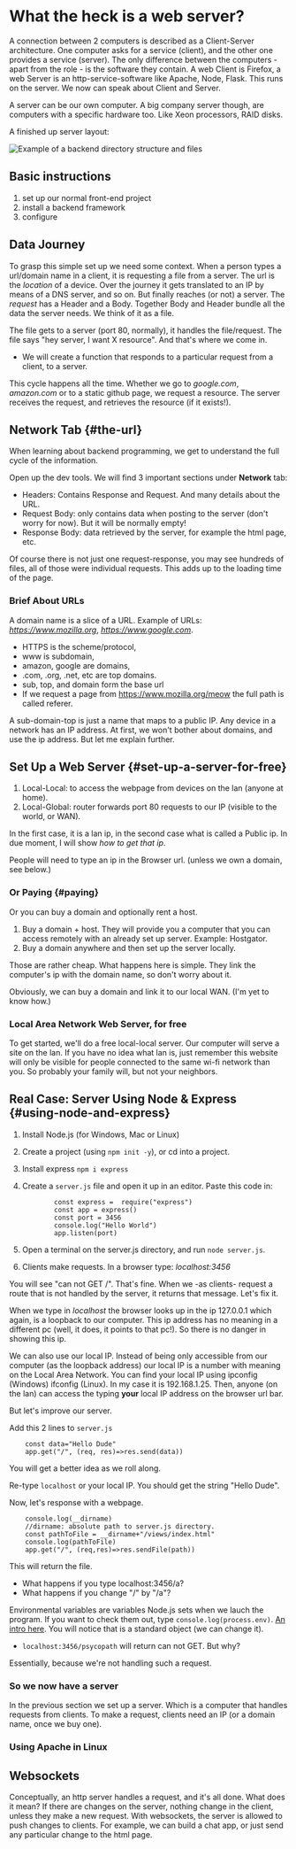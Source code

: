 # What the heck is a web server?

A connection between 2 computers is described as a Client-Server
architecture. One computer asks for a service (client), and the other
one provides a service (server). The only difference between the
computers - apart from the role - is the software they contain. A web
Client is Firefox, a web Server is an http-service-software like Apache,
Node, Flask. This runs on the server. We now can speak about Client and
Server.

A server can be our own computer. A big company server though, are
computers with a specific hardware too. Like Xeon processors, RAID
disks.

A finished up server layout:

![Example of a backend directory structure and
files](./backend2.jpg "Backend Example")

## Basic instructions

1.  set up our normal front-end project
2.  install a backend framework
3.  configure

## Data Journey

To grasp this simple set up we need some context. When a person types a
url/domain name in a client, it is requesting a file from a server. The
url is the *location* of a device. Over the journey it gets translated
to an IP by means of a DNS server, and so on. But finally reaches (or
not) a server. The *request* has a Header and a Body. Together Body and
Header bundle all the data the server needs. We think of it as a file.

The file gets to a server (port 80, normally), it handles the
file/request. The file says \"hey server, I want X resource\". And
that\'s where we come in.

-   We will create a function that responds to a particular request from
    a client, to a server.

This cycle happens all the time. Whether we go to *google.com*,
*amazon.com* or to a static github page, we request a resource. The
server receives the request, and retrieves the resource (if it exists!).

## Network Tab {#the-url}

When learning about backend programming, we get to understand the full
cycle of the information.

Open up the dev tools. We will find 3 important sections under
**Network** tab:

-   Headers: Contains Response and Request. And many details about the
    URL.
-   Request Body: only contains data when posting to the server (don\'t
    worry for now). But it will be normally empty!
-   Response Body: data retrieved by the server, for example the html
    page, etc.

Of course there is not just one request-response, you may see hundreds
of files, all of those were individual requests. This adds up to the
loading time of the page.

### Brief About URLs

A domain name is a slice of a URL. Example of URLs:
*https://www.mozilla.org*, *https://www.google.com*.

-   HTTPS is the scheme/protocol,
-   www is subdomain,
-   amazon, google are domains,
-   .com, .org, .net, etc are top domains.
-   sub, top, and domain form the base url
-   If we request a page from https://www.mozilla.org/meow the full path
    is called referer.

A sub-domain-top is just a name that maps to a public IP. Any device in
a network has an IP address. At first, we won\'t bother about domains,
and use the ip address. But let me explain further.

## Set Up a Web Server {#set-up-a-server-for-free}

1.  Local-Local: to access the webpage from devices on the lan (anyone
    at home).
2.  Local-Global: router forwards port 80 requests to our IP (visible to
    the world, or WAN).

In the first case, it is a lan ip, in the second case what is called a
Public ip. In due moment, I will show *how to get that ip*.

People will need to type an ip in the Browser url. (unless we own a
domain, see below.)

### Or Paying {#paying}

Or you can buy a domain and optionally rent a host.

1.  Buy a domain + host. They will provide you a computer that you can
    access remotely with an already set up server. Example: Hostgator.
2.  Buy a domain anywhere and then set up the server locally.

Those are rather cheap. What happens here is simple. They link the
computer\'s ip with the domain name, so don\'t worry about it.

Obviously, we can buy a domain and link it to our local WAN. (I\'m yet
to know how.)

### Local Area Network Web Server, for free

To get started, we\'ll do a free local-local server. Our computer will
serve a site on the lan. If you have no idea what lan is, just remember
this website will only be visible for people connected to the same wi-fi
network than you. So probably your family will, but not your neighbors.

## Real Case: Server Using Node & Express {#using-node-and-express}

1.  Install Node.js (for Windows, Mac or Linux)

2.  Create a project (using `npm init -y`), or cd into a project.

3.  Install express `npm i express`

4.  Create a `server.js` file and open it up in an editor. Paste this
    code in:

                const express =  require("express")
                const app = express()
                const port = 3456
                console.log("Hello World")
                app.listen(port)
                

5.  Open a terminal on the server.js directory, and run
    `node server.js`.

6.  Clients make requests. In a browser type: *localhost:3456*

You will see \"can not GET /\". That\'s fine. When we -as clients-
request a route that is not handled by the server, it returns that
message. Let\'s fix it.

When we type in *localhost* the browser looks up in the ip 127.0.0.1
which again, is a loopback to our computer. This ip address has no
meaning in a different pc (well, it does, it points to that pc!). So
there is no danger in showing this ip.

We can also use our local IP. Instead of being only accessible from our
computer (as the loopback address) our local IP is a number with meaning
on the Local Area Network. You can find your local IP using ipconfig
(Windows) ifconfig (Linux). In my case it is 192.168.1.25. Then, anyone
(on the lan) can access the typing **your** local IP address on the
browser url bar.

But let\'s improve our server.

Add this 2 lines to `server.js`

        const data="Hello Dude"
        app.get("/", (req, res)=>res.send(data))
        

You will get a better idea as we roll along.

Re-type `localhost` or your local IP. You should get the string \"Hello
Dude\".

Now, let\'s response with a webpage.

        console.log(__dirname)
        //dirname: absolute path to server.js directory.
        const pathToFile = __dirname+"/views/index.html"
        console.log(pathToFile)
        app.get("/", (req,res)=>res.sendFile(path))
        

This will return the file.

-   What happens if you type localhost:3456/a?
-   What happens if you change \"/\" by \"/a\"?

Environmental variables are variables Node.js sets when we lauch the
program. If you want to check them out, type `console.log(process.env)`.
[An intro
here](https://www.twilio.com/blog/2017/08/working-with-environment-variables-in-node-js.html).
You will notice that is a standard object (we can change it).

-   `localhost:3456/psycopath` will return can not GET. But why?

Essentially, because we\'re not handling such a request.

### So we now have a server

In the previous section we set up a server. Which is a computer that
handles requests from clients. To make a request, clients need an IP (or
a domain name, once we buy one).

### Using Apache in Linux

## Websockets

Conceptually, an http server handles a request, and it\'s all done. What
does it mean? If there are changes on the server, nothing change in the
client, unless they make a new request. With websockets, the server is
allowed to push changes to clients. For example, we can build a chat
app, or just send any particular change to the html page.
